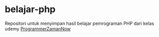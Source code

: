 # belajar-php

Repositori untuk menyimpan hasil belajar pemrograman PHP dari kelas udemy [ProgrammerZamanNow](https://www.udemy.com/course/pemrograman-php-pemula-sampai-mahir/)